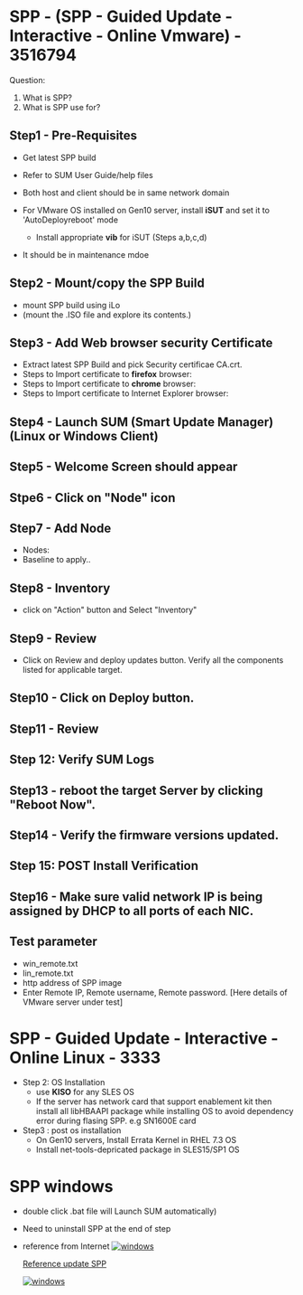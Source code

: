# SPP - (SPP - Guided Update - Interactive - Online Vmware) - 3516794
Question:
1. What is SPP?
2. What is SPP use for?

## Step1 - Pre-Requisites
* Get latest SPP build
* Refer to SUM User Guide/help files
* Both host and client should be in same network domain 
* For VMware OS installed on Gen10 server, install **iSUT** and set it to 'AutoDeployreboot' mode 

    * Install appropriate **vib** for iSUT (Steps a,b,c,d)
* It should be in maintenance mdoe 

## Step2 - Mount/copy the SPP Build
* mount SPP build using iLo 
* (mount the .ISO file and explore its contents.)

## Step3 - Add Web browser security Certificate
* Extract latest SPP Build and pick Security certificae CA.crt.
* Steps to Import certificate to **firefox** browser: 
* Steps to Import certificate to **chrome** browser: 
* Steps to Import certificate to Internet Explorer browser: 

## Step4 - Launch SUM (Smart Update Manager) (Linux or Windows Client)

## Step5 - Welcome Screen should appear
## Stpe6 - Click on "Node" icon
## Step7 - Add Node
* Nodes:
* Baseline to apply..
## Step8 - Inventory
* click on "Action" button and Select "Inventory" 

## Step9 - Review
* Click on Review and deploy updates button. Verify all the components listed for applicable target. 

## Step10 - Click on Deploy button. 
## Step11 - Review
## Step 12: Verify SUM Logs
## Step13 - reboot the target Server by clicking "Reboot Now".  
## Step14 - Verify the firmware versions updated.
## Step 15: POST Install Verification
## Step16 - Make sure valid network IP is being assigned by DHCP to all ports of each NIC. 

## Test parameter
* win_remote.txt
* lin_remote.txt
* http address of SPP image 
* Enter Remote IP, Remote username, Remote password. [Here details of VMware server under test]

# SPP - Guided Update - Interactive - Online Linux - 3333
* Step 2: OS Installation
    * use **KISO** for any SLES OS
    * If the server has network card that support enablement kit then install all libHBAAPI package while installing OS to avoid dependency error during flasing SPP. e.g SN1600E card 
* Step3 : post os installation
    * On Gen10 servers, Install Errata Kernel in RHEL 7.3 OS 
    *  Install net-tools-depricated package in SLES15/SP1 OS 

# SPP windows
* double click .bat file will Launch SUM automatically)
* Need to uninstall SPP at the end of step
* reference from Internet
    [![windows](https://www.wintips.org/wp-content/uploads/2018/10/image-44.png)](https://www.youtube.com/watch?v=pHKHLnUqwHA)

    [Reference update SPP](https://www.wintips.org/how-to-use-hp-smart-update-manager-to-update-proliant-server/# "SPP update")

    [![windows](https://yt-embed.herokuapp.com/embed?v=pHKHLnUqwHA)](https://www.youtube.com/watch?v=pHKHLnUqwHA)
